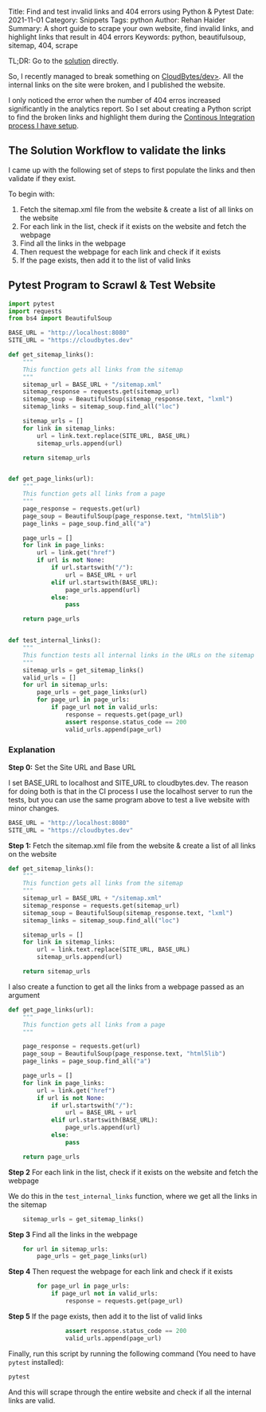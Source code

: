 Title: Find and test invalid links and 404 errors using Python & Pytest
Date: 2021-11-01
Category: Snippets
Tags: python
Author: Rehan Haider
Summary: A short guide to scrape your own website, find invalid links, and highlight links that result in 404 errors
Keywords: python, beautifulsoup, sitemap, 404, scrape


TL;DR: Go to the [solution](#the-solution-workflow-to-validate-the-links) directly.

So, I recently managed to break something on [CloudBytes/dev>](https://cloudbytes.dev). All the internal links on the site were broken, and I published the website. 

I only noticed the error when the number of 404 erros increased significantly in the analytics report. So I set about creating a Python script to find the broken links and highlight them during the [Continous Integration process I have setup]({filename}0031-building-cicd-pipelines-with-github-actions.md). 

## The Solution Workflow to validate the links

I came up with the following set of steps to first populate the links and then validate if they exist. 

To begin with: 

1. Fetch the sitemap.xml file from the website & create a list of all links on the website
2. For each link in the list, check if it exists on the website and fetch the webpage
3. Find all the links in the webpage
4. Then request the webpage for each link and check if it exists
5. If the page exists, then add it to the list of valid links


## Pytest Program to Scrawl & Test Website

```python
import pytest
import requests
from bs4 import BeautifulSoup

BASE_URL = "http://localhost:8080"
SITE_URL = "https://cloudbytes.dev"

def get_sitemap_links():
    """
    This function gets all links from the sitemap
    """
    sitemap_url = BASE_URL + "/sitemap.xml"
    sitemap_response = requests.get(sitemap_url)
    sitemap_soup = BeautifulSoup(sitemap_response.text, "lxml")
    sitemap_links = sitemap_soup.find_all("loc")

    sitemap_urls = []
    for link in sitemap_links:
        url = link.text.replace(SITE_URL, BASE_URL)
        sitemap_urls.append(url)

    return sitemap_urls


def get_page_links(url):
    """
    This function gets all links from a page
    """
    page_response = requests.get(url)
    page_soup = BeautifulSoup(page_response.text, "html5lib")
    page_links = page_soup.find_all("a")

    page_urls = []
    for link in page_links:
        url = link.get("href")
        if url is not None:
            if url.startswith("/"):
                url = BASE_URL + url
            elif url.startswith(BASE_URL):
                page_urls.append(url)
            else:
                pass

    return page_urls


def test_internal_links():
    """
    This function tests all internal links in the URLs on the sitemap
    """
    sitemap_urls = get_sitemap_links()
    valid_urls = []
    for url in sitemap_urls:
        page_urls = get_page_links(url)
        for page_url in page_urls:
            if page_url not in valid_urls:
                response = requests.get(page_url)
                assert response.status_code == 200
                valid_urls.append(page_url)
```

### Explanation

**Step 0:** Set the Site URL and Base URL

I set BASE_URL to localhost and SITE_URL to cloudbytes.dev. The reason for doing both is that in the CI process I use the localhost server to run the tests, but you can use the same program above to test a live website with minor changes.

```python
BASE_URL = "http://localhost:8080"
SITE_URL = "https://cloudbytes.dev"
```

**Step 1:** Fetch the sitemap.xml file from the website & create a list of all links on the website

```python
def get_sitemap_links():
    """
    This function gets all links from the sitemap
    """
    sitemap_url = BASE_URL + "/sitemap.xml"
    sitemap_response = requests.get(sitemap_url)
    sitemap_soup = BeautifulSoup(sitemap_response.text, "lxml")
    sitemap_links = sitemap_soup.find_all("loc")

    sitemap_urls = []
    for link in sitemap_links:
        url = link.text.replace(SITE_URL, BASE_URL)
        sitemap_urls.append(url)

    return sitemap_urls
```

I also create a function to get all the links from a webpage passed as an argument
```python
def get_page_links(url):
    """
    This function gets all links from a page
    """

    page_response = requests.get(url)
    page_soup = BeautifulSoup(page_response.text, "html5lib")
    page_links = page_soup.find_all("a")

    page_urls = []
    for link in page_links:
        url = link.get("href")
        if url is not None:
            if url.startswith("/"):
                url = BASE_URL + url
            elif url.startswith(BASE_URL):
                page_urls.append(url)
            else:
                pass

    return page_urls
```

**Step 2** For each link in the list, check if it exists on the website and fetch the webpage

We do this in the `test_internal_links` function, where we get all the links in the sitemap

```python
    sitemap_urls = get_sitemap_links()
```

**Step 3** Find all the links in the webpage
```python
    for url in sitemap_urls:
        page_urls = get_page_links(url)
```

**Step 4** Then request the webpage for each link and check if it exists
```python
        for page_url in page_urls:
            if page_url not in valid_urls:
                response = requests.get(page_url)
```

**Step 5** If the page exists, then add it to the list of valid links
```python
                assert response.status_code == 200
                valid_urls.append(page_url)
```

Finally, run this script by running the following command (You need to have `pytest` installed):

```bash
pytest
```

And this will scrape through the entire website and check if all the internal links are valid.